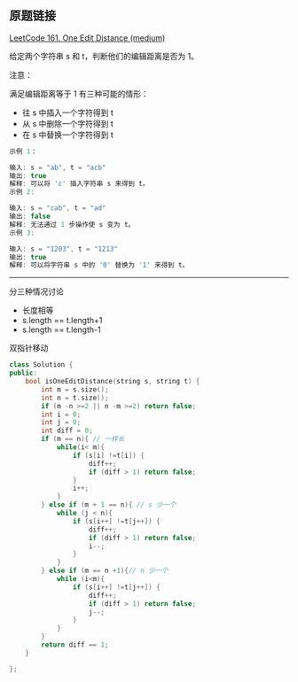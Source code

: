 ## 原题链接

[LeetCode 161. One Edit Distance (medium)](https://leetcode-cn.com/problems/one-edit-distance/)

给定两个字符串 s 和 t，判断他们的编辑距离是否为 1。

注意：

满足编辑距离等于 1 有三种可能的情形：

- 往 s 中插入一个字符得到 t
- 从 s 中删除一个字符得到 t
- 在 s 中替换一个字符得到 t

```cpp
示例 1：

输入: s = "ab", t = "acb"
输出: true
解释: 可以将 'c' 插入字符串 s 来得到 t。
示例 2:

输入: s = "cab", t = "ad"
输出: false
解释: 无法通过 1 步操作使 s 变为 t。
示例 3:

输入: s = "1203", t = "1213"
输出: true
解释: 可以将字符串 s 中的 '0' 替换为 '1' 来得到 t。
```

---

分三种情况讨论

- 长度相等
- s.length == t.length+1
- s.length == t.length-1

双指针移动

```cpp
class Solution {
public:
    bool isOneEditDistance(string s, string t) {
        int m = s.size();
        int n = t.size();
        if (m -n >=2 || n -m >=2) return false;
        int i = 0;
        int j = 0;
        int diff = 0;
        if (m == n){ // 一样长
            while(i< m){
                if (s[i] !=t[i]) {
                    diff++;
                    if (diff > 1) return false;
                }
                i++;
            }
        } else if (m + 1 == n){ // s 少一个
            while (j < n){
                if (s[i++] !=t[j++]) {
                    diff++;
                    if (diff > 1) return false;
                    i--;
                }
            }
        } else if (m == n +1){// n 少一个
            while (i<m){
                if (s[i++] !=t[j++]) {
                    diff++;
                    if (diff > 1) return false;
                    j--;
                }
            }
        }
        return diff == 1;
    }

};
```
